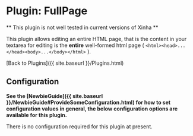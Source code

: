 # Plugin: FullPage 

** This plugin is not well tested in current versions of Xinha **

This plugin allows editing an entire HTML page, that is the content in your textarea for editing is the **entire** well-formed html page ( `<html><head>...</head><body>...</body></html>` ).

[Back to Plugins]({{ site.baseurl }}/Plugins.html)

## Configuration

**See the [NewbieGuide]({{ site.baseurl }}/NewbieGuide#ProvideSomeConfiguration.html) for how to set configuration values in general, the below configuration options are available for this plugin.**

There is no configuration required for this plugin at present.
